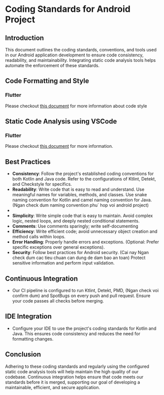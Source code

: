# Coding Standards for Android Project

## Introduction

This document outlines the coding standards, conventions, and tools used in our Android application development to ensure code consistency, readability, and maintainability. Integrating static code analysis tools helps automate the enforcement of these standards.

## Code Formatting and Style

### Flutter

Please checkout [this document](https://dart.dev/effective-dart/style) for more information about code style

## Static Code Analysis using VSCode

### Flutter

Please checkout [this document](https://docs.flutter.dev/tools/vs-code) for more information.

## Best Practices

- **Consistency**: Follow the project's established coding conventions for both Kotlin and Java code. Refer to the configurations of Ktlint, Detekt, and Checkstyle for specifics.
- **Readability**: Write code that is easy to read and understand. Use meaningful names for variables, methods, and classes. Use snake naming convention for Kotlin and camel naming convention for Java. (Ngan check dum naming convention phu` hop voi android project)
-
- **Simplicity**: Write simple code that is easy to maintain. Avoid complex logic, nested loops, and deeply nested conditional statements.
- **Comments**: Use comments sparingly; write self-documenting
- **Efficiency**: Write efficient code; avoid unnecessary object creation and method calls within loops.
- **Error Handling**: Properly handle errors and exceptions. (Optional: Prefer specific exceptions over general exceptions).
- **Security**: Follow best practices for Android security. (Cai nay Ngan check dum cac tieu chuan can dung de dam bao an toan) Protect sensitive information and perform input validation.

## Continuous Integration

- Our CI pipeline is configured to run Ktlint, Detekt, PMD, (Ngan check voi confirm dum) and SpotBugs on every push and pull request. Ensure your code passes all checks before merging.

## IDE Integration

- Configure your IDE to use the project's coding standards for Kotlin and Java. This ensures code consistency and reduces the need for formatting changes.

## Conclusion

Adhering to these coding standards and regularly using the configured static code analysis tools will help maintain the high quality of our codebase. Continuous integration helps ensure that code meets our standards before it is merged, supporting our goal of developing a maintainable, efficient, and secure application.

